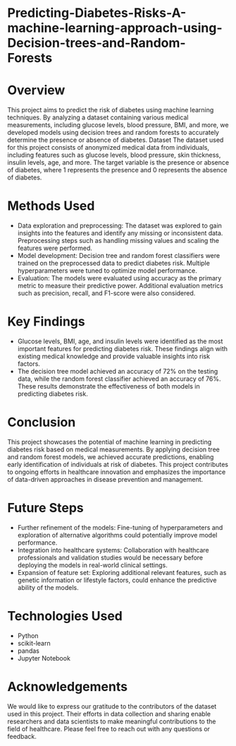 # Predicting-Diabetes-Risks-A-machine-learning-approach-using-Decision-trees-and-Random-Forests

# Overview
This project aims to predict the risk of diabetes using machine learning techniques. By analyzing a dataset containing various medical measurements, including glucose levels, blood pressure, BMI, and more, we developed models using decision trees and random forests to accurately determine the presence or absence of diabetes.
Dataset
The dataset used for this project consists of anonymized medical data from individuals, including features such as glucose levels, blood pressure, skin thickness, insulin levels, age, and more. The target variable is the presence or absence of diabetes, where 1 represents the presence and 0 represents the absence of diabetes.

# Methods Used
- Data exploration and preprocessing: The dataset was explored to gain insights into the features and identify any missing or inconsistent data. Preprocessing steps such as handling missing values and scaling the features were performed.
- Model development: Decision tree and random forest classifiers were trained on the preprocessed data to predict diabetes risk. Multiple hyperparameters were tuned to optimize model performance.
- Evaluation: The models were evaluated using accuracy as the primary metric to measure their predictive power. Additional evaluation metrics such as precision, recall, and F1-score were also considered.

# Key Findings
- Glucose levels, BMI, age, and insulin levels were identified as the most important features for predicting diabetes risk. These findings align with existing medical knowledge and provide valuable insights into risk factors.
- The decision tree model achieved an accuracy of 72% on the testing data, while the random forest classifier achieved an accuracy of 76%. These results demonstrate the effectiveness of both models in predicting diabetes risk.

# Conclusion
This project showcases the potential of machine learning in predicting diabetes risk based on medical measurements. By applying decision tree and random forest models, we achieved accurate predictions, enabling early identification of individuals at risk of diabetes. This project contributes to ongoing efforts in healthcare innovation and emphasizes the importance of data-driven approaches in disease prevention and management.

# Future Steps
- Further refinement of the models: Fine-tuning of hyperparameters and exploration of alternative algorithms could potentially improve model performance.
- Integration into healthcare systems: Collaboration with healthcare professionals and validation studies would be necessary before deploying the models in real-world clinical settings.
- Expansion of feature set: Exploring additional relevant features, such as genetic information or lifestyle factors, could enhance the predictive ability of the models.

# Technologies Used
- Python
- scikit-learn
- pandas
- Jupyter Notebook

# Acknowledgements
We would like to express our gratitude to the contributors of the dataset used in this project. Their efforts in data collection and sharing enable researchers and data scientists to make meaningful contributions to the field of healthcare.
Please feel free to reach out with any questions or feedback.

